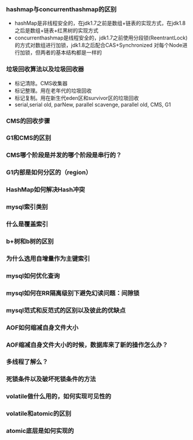 ### hashmap与concurrenthashmap的区别 
- hashMap是非线程安全的，在jdk1.7之前是数组+链表的实现方式，在jdk1.8之后是数组+链表+红黑树的实现方式
- concurrenthashmap是线程安全的，jdk1.7之前使用分段锁(ReentrantLock)的方式对数组进行加锁，jdk1.8之后配合CAS+Synchronized
  对每个Node进行加锁，但两者的基本结构都是一样的

### 垃圾回收算法以及垃圾回收器 
- 标记清除。CMS收集器
- 标记整理。用在老年代的垃圾回收
- 标记复制。用在新生代eden区和survivor区的垃圾回收
- serial,serial old, parNew, parallel scavenge, parallel old, CMS, G1
### CMS的回收步骤 

### G1和CMS的区别 
### CMS哪个阶段是并发的哪个阶段是串行的？ 
### G1内部是如何分区的（region） 
### HashMap如何解决Hash冲突 
### mysql索引类别 
### 什么是覆盖索引 
### b+树和b树的区别 
### 为什么选用自增量作为主键索引 
### mysql如何优化查询 
### mysql如何在RR隔离级别下避免幻读问题：间隙锁 
### mysql范式和反范式的区别以及彼此的优缺点 
### AOF如何缩减自身文件大小 
### AOF缩减自身文件大小的时候，数据库来了新的操作怎么办？ 
### 多线程了解么？ 
### 死锁条件以及破坏死锁条件的方法 
### volatile做什么用的，如何实现可见性的 
### volatile和atomic的区别 
### atomic底层是如何实现的
